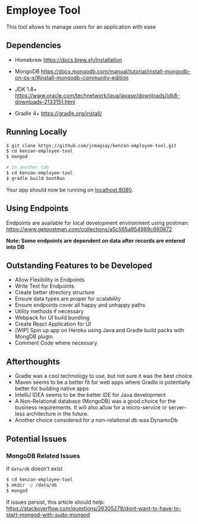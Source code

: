 # Employee Tool
This tool allows to manage users for an application with ease

## Dependencies
* Homebrew
https://docs.brew.sh/Installation

* MongoDB
https://docs.mongodb.com/manual/tutorial/install-mongodb-on-os-x/#install-mongodb-community-edition

* JDK 1.8+
https://www.oracle.com/technetwork/java/javase/downloads/jdk8-downloads-2133151.html

* Gradle 4+
https://gradle.org/install/

## Running Locally
```sh
$ git clone https://github.com/jcmagsay/kenzan-employee-tool.git
$ cd kenzan-employee-tool
$ mongod

# In another tab
$ cd kenzan-employee-tool
$ gradle build bootRun
```
Your app should now be running on [localhost:8080](http://localhost:8080/).

## Using Endpoints
Endpoints are available for local development environment using postman:
https://www.getpostman.com/collections/a5c565a954989c660672


**Note: Some endpoints are dependent on data after records are entered into DB**


## Outstanding Features to be Developed
* Allow Flexibility in Endpoints
* Write Test for Endpoints
* Create better directory structure
* Ensure data types are proper for scalability
* Ensure endpoints cover all happy and unhappy paths
* Utility methods if necessary
* Webpack for UI build bundling
* Create React Application for UI
* [WIP] Spin up app on Heroku using Java and Gradle build packs with MongDB plugin
* Comment Code where necessary 

## Afterthoughts
* Gradle was a cool technology to use, but not sure it was the best choice
* Maven seems to be a better fit for web apps where Gradle is potentially better for building native apps
* IntelliJ IDEA seems to be the better IDE for Java development
* A Non-Relational database (MongoDB) was a good choice for the business requirements. It will also allow for a micro-service or server-less architecture in the future.
* Another choice considered for a non-relational db was DynamoDb

## Potential Issues

### MongoDB Related Issues
If `data/db` doesn't exist
```sh
$ cd kenzan-employee-tool
$ mkdir -p /data/db
$ mongod
```
If issues persist, this article should help:
https://stackoverflow.com/questions/26305279/dont-want-to-have-to-start-mongod-with-sudo-mongod
